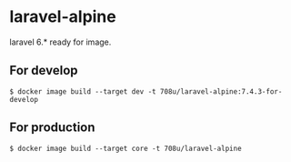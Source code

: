 # laravel-alpine
laravel 6.* ready for image.

## For develop
```
$ docker image build --target dev -t 708u/laravel-alpine:7.4.3-for-develop    
```

## For production

```
$ docker image build --target core -t 708u/laravel-alpine
```
